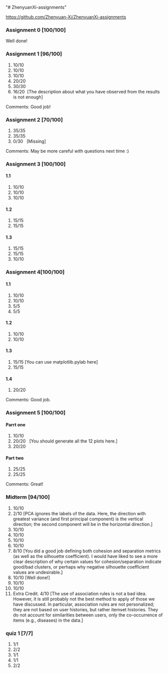 "# ZhenyuanXi-assignments"   

https://github.com/Zhenyuan-Xi/ZhenyuanXi-assignments

### Assignment 0 [100/100]  
Well done!

### Assignment 1 [96/100]
1. 10/10
2. 10/10
3. 10/10
4. 20/20
5. 30/30
6. 16/20 &nbsp;[The description about what you have observed from the results is not enough]

Comments: Good job!

### Assignment 2 [70/100]
1. 35/35
2. 35/35
3. 0/30 &nbsp; [Missing]

Comments: May be more careful with questions next time :)

### Assignment 3 [100/100]
#### 1.1
1. 10/10
2. 10/10 
3. 10/10

#### 1.2
1. 15/15
2. 15/15

#### 1.3
1. 15/15
2. 15/15
3. 10/10

### Assignment 4[100/100]
#### 1.1
1. 10/10
2. 10/10
3. 5/5
4. 5/5

#### 1.2
1. 10/10
2. 10/10

#### 1.3
1. 15/15 [You can use matplotlib.pylab here]
2. 15/15

#### 1.4
1. 20/20

Comments: Good job.

### Assignment 5 [100/100]
#### Parrt one
1. 10/10
2. 20/20 &nbsp; [You should generate all the 12 plots here.]
3. 20/20

#### Part two
1. 25/25
2. 25/25

Comments: Great!


### Midterm [94/100]
1. 10/10
2. 2/10 [PCA ignores the labels of the data. Here, the direction with greatest variance (and first principal component) is the vertical direction; the second component will be in the horizontal direction.]
3. 10/10
4. 10/10
5. 10/10 
6. 10/10 
7. 8/10 [You did a good job defining both cohesion and separation metrics (as well as the silhouette coefficient). I would have liked to see a more clear description of why certain values for cohesion/separation indicate good/bad clusters, or perhaps why negative silhouette coefficient values are undesirable.]
8. 10/10 [Well done!]
9. 10/10 
10. 10/10 
11. Extra Credit. 4/10 [The use of association rules is not a bad idea. However, it is still probably not the best method to apply of those we have discussed. In particular, association rules are not personalized; they are not based on user histories, but rather itemset histories. They do not account for similarities between users, only the co-occurrence of items (e.g., diseases) in the data.]


### quiz 1 [7/7]
1. 1/1
2. 2/2
3. 1/1
4. 1/1
5. 2/2